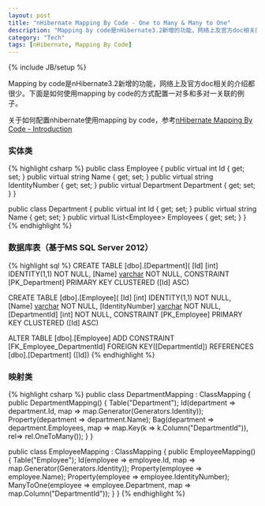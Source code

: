 ```yaml
---
layout: post
title: "nHibernate Mapping By Code - One to Many & Many to One"
description: "Mapping by code是nHibernate3.2新增的功能，网络上及官方doc相关的介绍都很少。下面是如何使用mapping by code的方式配置一对多和多对一关联的例子。"
category: "Tech"
tags: [nHibernate, Mapping By Code]
---
```

{% include JB/setup %}

Mapping by code是nHibernate3.2新增的功能，网络上及官方doc相关的介绍都很少。下面是如何使用mapping by code的方式配置一对多和多对一关联的例子。

关于如何配置nhibernate使用mapping by code，参考[nHibernate Mapping By Code - Introduction](/blog/2012/07/01/nHibernateMappingByCode-Introduction)

### 实体类

{% highlight csharp %}
public class Employee
{
    public virtual int Id { get; set; }
    public virtual string Name { get; set; }
    public virtual string IdentityNumber { get; set; }
    public virtual Department Department { get; set; }
}

public class Department
{
    public virtual int Id { get; set; }
    public virtual string Name { get; set; }
    public virtual IList&lt;Employee&gt; Employees { get; set; }
}
{% endhighlight %}
 
### 数据库表（基于MS SQL Server 2012）

{% highlight sql %}
CREATE TABLE [dbo].[Department](
    [Id] [int] IDENTITY(1,1) NOT NULL,
    [Name] [varchar](50) NOT NULL,
 CONSTRAINT [PK_Department] PRIMARY KEY CLUSTERED ([Id] ASC)

CREATE TABLE [dbo].[Employee](
    [Id] [int] IDENTITY(1,1) NOT NULL,
    [Name] [varchar](50) NOT NULL,
    [IdentityNumber] [varchar](50) NOT NULL,
    [DepartmentId] [int] NOT NULL,
 CONSTRAINT [PK_Employee] PRIMARY KEY CLUSTERED ([Id] ASC)

ALTER TABLE [dbo].[Employee] ADD CONSTRAINT [FK_Employee_DepartmentId] FOREIGN KEY([DepartmentId])
REFERENCES [dbo].[Department] ([Id])
{% endhighlight %}

### 映射类

{% highlight csharp %}
public class DepartmentMapping : ClassMapping<Department>
{
    public DepartmentMapping()
    {
        Table("Department");
        Id(department => department.Id, map => map.Generator(Generators.Identity));
        Property(department => department.Name);
        Bag(department => department.Employees, map => map.Key(k => k.Column("DepartmentId")), rel=> rel.OneToMany());
    }
}

public class EmployeeMapping : ClassMapping<Employee>
{
    public EmployeeMapping()
    {
        Table("Employee");
        Id(employee => employee.Id, map => map.Generator(Generators.Identity));
        Property(employee => employee.Name);
        Property(employee => employee.IdentityNumber);
        ManyToOne(employee => employee.Department, map => map.Column("DepartmentId"));
    }
}
{% endhighlight %}

